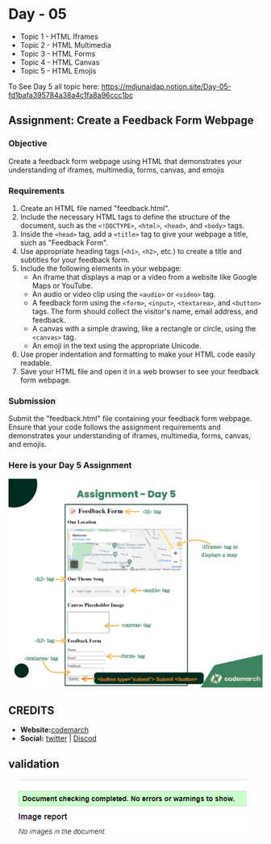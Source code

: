 # Day - 05

- Topic 1 - HTML Iframes
- Topic 2 - HTML Multimedia
- Topic 3 - HTML Forms
- Topic 4 - HTML Canvas
- Topic 5 - HTML Emojis

To See Day 5 all topic here: <https://mdjunaidap.notion.site/Day-05-fd1bafa395784a38a4c1fa8a96ccc1bc>

## Assignment: Create a Feedback Form Webpage

### Objective

Create a feedback form webpage using HTML that demonstrates your understanding of iframes, multimedia, forms, canvas, and emojis

### Requirements

1. Create an HTML file named "feedback.html".
2. Include the necessary HTML tags to define the structure of the document, such as the `<!DOCTYPE>`, `<html>`, `<head>`, and `<body>` tags.
3. Inside the `<head>` tag, add a `<title>` tag to give your webpage a title, such as "Feedback Form".
4. Use appropriate heading tags (`<h1>`, `<h2>`, etc.) to create a title and subtitles for your feedback form.
5. Include the following elements in your webpage:
    - An iframe that displays a map or a video from a website like Google Maps or YouTube.
    - An audio or video clip using the `<audio>` or `<video>` tag.
    - A feedback form using the `<form>`, `<input>`, `<textarea>`, and `<button>` tags. The form should collect the visitor's name, email address, and feedback.
    - A canvas with a simple drawing, like a rectangle or circle, using the `<canvas>` tag.
    - An emoji in the text using the appropriate Unicode.
6. Use proper indentation and formatting to make your HTML code easily readable.
7. Save your HTML file and open it in a web browser to see your feedback form webpage.

### Submission

Submit the "feedback.html" file containing your feedback form webpage. Ensure that your code follows the assignment requirements and demonstrates your understanding of iframes, multimedia, forms, canvas, and emojis.

### Here is your Day 5 Assignment

![assignment-05](<image (5).png>)

## CREDITS

- **Website:**[codemarch](https://codemarch.gumroad.com/)
- **Social:** [twitter](https://twitter.com/codemarch) | [Discod](https://discord.com/invite/7g9WddcyKt)

## validation

![w3c](image.png)

